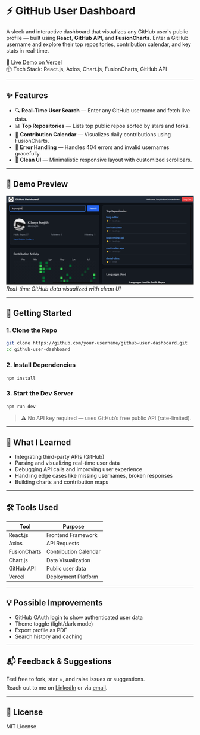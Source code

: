 
# ⚡ GitHub User Dashboard

A sleek and interactive dashboard that visualizes any GitHub user's public profile — built using **React**, **GitHub API**, and **FusionCharts**. Enter a GitHub username and explore their top repositories, contribution calendar, and key stats in real-time.

🔗 [Live Demo on Vercel](https://github-users-peach-nine.vercel.app/)  
📦 Tech Stack: React.js, Axios, Chart.js, FusionCharts, GitHub API

---

## ✨ Features

- 🔍 **Real-Time User Search** — Enter any GitHub username and fetch live data.
- 📊 **Top Repositories** — Lists top public repos sorted by stars and forks.
- 📆 **Contribution Calendar** — Visualizes daily contributions using FusionCharts.
- 🚫 **Error Handling** — Handles 404 errors and invalid usernames gracefully.
- 🎨 **Clean UI** — Minimalistic responsive layout with customized scrollbars.

---

## 📸 Demo Preview

![Dashboard Preview](./public/preview.png)  
_Real-time GitHub data visualized with clean UI_

---

## 🚀 Getting Started

### 1. Clone the Repo

```bash
git clone https://github.com/your-username/github-user-dashboard.git
cd github-user-dashboard
```

### 2. Install Dependencies

```bash
npm install
```

### 3. Start the Dev Server

```bash
npm run dev
```

> ⚠️ No API key required — uses GitHub’s free public API (rate-limited).

---

## 🧠 What I Learned

- Integrating third-party APIs (GitHub)
- Parsing and visualizing real-time user data
- Debugging API calls and improving user experience
- Handling edge cases like missing usernames, broken responses
- Building charts and contribution maps

---

## 🛠️ Tools Used

| Tool           | Purpose                    |
|----------------|----------------------------|
| React.js       | Frontend Framework         |
| Axios          | API Requests               |
| FusionCharts   | Contribution Calendar      |
| Chart.js       | Data Visualization         |
| GitHub API     | Public user data           |
| Vercel         | Deployment Platform        |

---

## 💡 Possible Improvements

- GitHub OAuth login to show authenticated user data
- Theme toggle (light/dark mode)
- Export profile as PDF
- Search history and caching

---

## 📬 Feedback & Suggestions

Feel free to fork, star ⭐, and raise issues or suggestions.  
Reach out to me on [LinkedIn](https://linkedin.com/in/poojithk) or via [email](mailto:suryapoojith9805@gmail.com).

---

## 📄 License

MIT License
